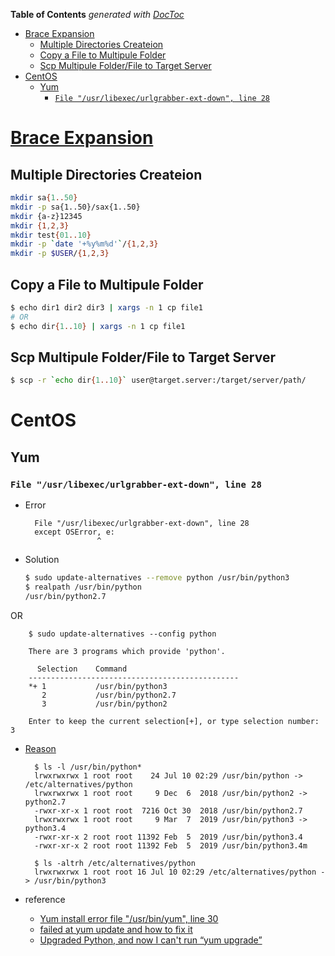 <!-- START doctoc generated TOC please keep comment here to allow auto update -->
<!-- DON'T EDIT THIS SECTION, INSTEAD RE-RUN doctoc TO UPDATE -->
**Table of Contents**  *generated with [DocToc](https://github.com/thlorenz/doctoc)*

- [Brace Expansion](#brace-expansion)
  - [Multiple Directories Createion](#multiple-directories-createion)
  - [Copy a File to Multipule Folder](#copy-a-file-to-multipule-folder)
  - [Scp Multipule Folder/File to Target Server](#scp-multipule-folderfile-to-target-server)
- [CentOS](#centos)
  - [Yum](#yum)
    - [`File "/usr/libexec/urlgrabber-ext-down", line 28`](#file-usrlibexecurlgrabber-ext-down-line-28)

<!-- END doctoc generated TOC please keep comment here to allow auto update -->


# [Brace Expansion](https://www.gnu.org/software/bash/manual/html_node/Brace-Expansion.html)
## Multiple Directories Createion

```bash
mkdir sa{1..50}
mkdir -p sa{1..50}/sax{1..50}
mkdir {a-z}12345
mkdir {1,2,3}
mkdir test{01..10}
mkdir -p `date '+%y%m%d'`/{1,2,3}
mkdir -p $USER/{1,2,3}
```

## Copy a File to Multipule Folder

```bash
$ echo dir1 dir2 dir3 | xargs -n 1 cp file1
# OR
$ echo dir{1..10} | xargs -n 1 cp file1
```


## Scp Multipule Folder/File to Target Server

```bash
$ scp -r `echo dir{1..10}` user@target.server:/target/server/path/
```

# CentOS
## Yum
### `File "/usr/libexec/urlgrabber-ext-down", line 28`
- Error

        File "/usr/libexec/urlgrabber-ext-down", line 28
        except OSError, e:
                      ^

- Solution

    ```bash
    $ sudo update-alternatives --remove python /usr/bin/python3
    $ realpath /usr/bin/python
    /usr/bin/python2.7
    ```

OR

		$ sudo update-alternatives --config python

		There are 3 programs which provide 'python'.

		  Selection    Command
		-----------------------------------------------
		*+ 1           /usr/bin/python3
		   2           /usr/bin/python2.7
		   3           /usr/bin/python2

		Enter to keep the current selection[+], or type selection number: 3


- [Reason](https://www.linuxquestions.org/questions/linux-newbie-8/yum-upgrading-error-4175632414/) 

        $ ls -l /usr/bin/python*
        lrwxrwxrwx 1 root root    24 Jul 10 02:29 /usr/bin/python -> /etc/alternatives/python
        lrwxrwxrwx 1 root root     9 Dec  6  2018 /usr/bin/python2 -> python2.7
        -rwxr-xr-x 1 root root  7216 Oct 30  2018 /usr/bin/python2.7
        lrwxrwxrwx 1 root root     9 Mar  7  2019 /usr/bin/python3 -> python3.4
        -rwxr-xr-x 2 root root 11392 Feb  5  2019 /usr/bin/python3.4
        -rwxr-xr-x 2 root root 11392 Feb  5  2019 /usr/bin/python3.4m

        $ ls -altrh /etc/alternatives/python
        lrwxrwxrwx 1 root root 16 Jul 10 02:29 /etc/alternatives/python -> /usr/bin/python3
- reference
    - [Yum install error file "/usr/bin/yum", line 30](http://www.programmersought.com/article/3242669414/)
    - [failed at yum update and how to fix it](http://wenhan.blog/2018/02/18/failed-at-yum-update-and-how-to-fix-it/)
    - [Upgraded Python, and now I can't run “yum upgrade”](https://unix.stackexchange.com/questions/524552/upgraded-python-and-now-i-cant-run-yum-upgrade)
